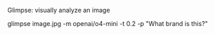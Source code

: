 Glimpse: visually analyze an image

glimpse image.jpg -m openai/o4-mini -t 0.2 -p "What brand is this?"